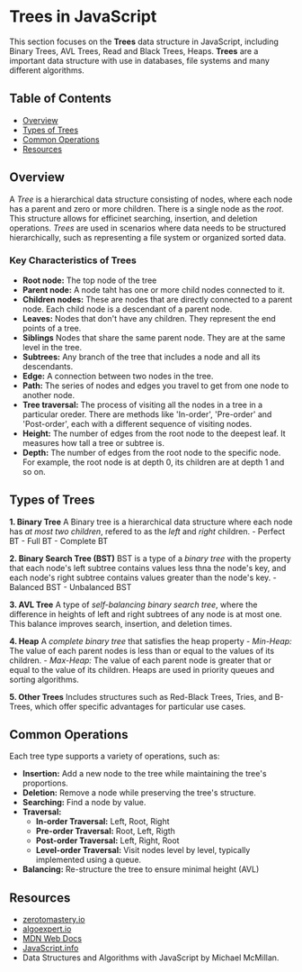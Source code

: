 # Trees in JavaScript

This section focuses on the **Trees** data structure in JavaScript, including Binary Trees, AVL Trees, Read and Black Trees, Heaps. **Trees** are a important data structure with use in databases, file systems and many different algorithms.

## Table of Contents

- [Overview](#overview)
- [Types of Trees](#types-of-trees)
- [Common Operations](#common-operations)
- [Resources](#resources)

## Overview

A _Tree_ is a hierarchical data structure consisting of nodes, where each node has a parent and zero or more children. There is a single node as the _root_. This structure allows for efficinet searching, insertion, and deletion operations. _Trees_ are used in scenarios where data needs to be structured hierarchically, such as representing a file system or organized sorted data.

### Key Characteristics of Trees

- **Root node:** The top node of the tree
- **Parent node:** A node taht has one or more child nodes connected to it.
- **Children nodes:** These are nodes that are directly connected to a parent node. Each child node is a descendant of a parent node.
- **Leaves:** Nodes that don't have any children. They represent the end points of a tree.
- **Siblings** Nodes that share the same parent node. They are at the same level in the tree.
- **Subtrees:** Any branch of the tree that includes a node and all its descendants.
- **Edge:** A connection between two nodes in the tree.
- **Path:** The series of nodes and edges you travel to get from one node to another node.
- **Tree traversal:** The process of visiting all the nodes in a tree in a particular oreder. There are methods like 'In-order', 'Pre-order' and 'Post-order', each with a different sequence of visiting nodes.
- **Height:** The number of edges from the root node to the deepest leaf. It measures how tall a tree or subtree is.
- **Depth:** The number of edges from the root node to the specific node. For example, the root node is at depth 0, its children are at depth 1 and so on.

## Types of Trees

**1. Binary Tree**
A Binary tree is a hierarchical data structure where each node has _at most two children_, refered to as the _left_ and _right_ children. - Perfect BT - Full BT - Complete BT

**2. Binary Search Tree (BST)**
BST is a type of a _binary tree_ with the property that each node's left subtree contains values less thna the node's key, and each node's right subtree contains values greater than the node's key. - Balanced BST - Unbalanced BST

**3. AVL Tree**
A type of _self-balancing binary search tree_, where the difference in heights of left and right subtrees of any node is at most one. This balance improves search, insertion, and deletion times.

**4. Heap**
A _complete binary tree_ that satisfies the heap property - _Min-Heap:_ The value of each parent nodes is less than or equal to the values of its children. - _Max-Heap:_ The value of each parent node is greater that or equal to the value of its children.
Heaps are used in priority queues and sorting algorithms.

**5. Other Trees**
Includes structures such as Red-Black Trees, Tries, and B-Trees, which offer specific advantages for particular use cases.

## Common Operations
Each tree type supports a variety of operations, such as: 

- **Insertion:** Add a new node to the tree while maintaining the tree's proportions.
- **Deletion:** Remove a node while preserving the tree's structure.
- **Searching:** Find a node by value.
- **Traversal:** 
    - **In-order Traversal:** Left, Root, Right
    - **Pre-order Traversal:** Root, Left, Rigth
    - **Post-order Traversal:** Left, Right, Root
    - **Level-order Traversal:** Visit nodes level by level, typically implemented using a queue.
- **Balancing:** Re-structure the tree to ensure minimal height (AVL)


## Resources 
- [zerotomastery.io](https://zerotomastery.io/)
- [algoexpert.io](https://algoexpert.io/)
- [MDN Web Docs](https://developer.mozilla.org/en-US/)
- [JavaScript.info](https://javascript.info/)
- Data Structures and Algorithms with JavaScript by Michael McMillan.
